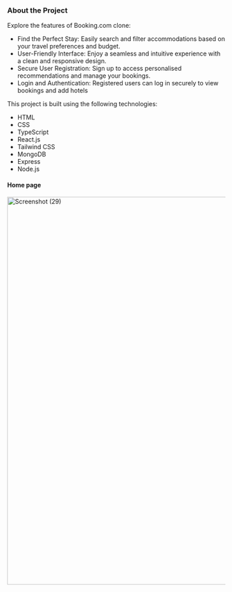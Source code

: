 <h3>About the Project</h3>
<div class="about-section">
<!--     <h2>Booking.com Clone</h2> -->
    <p>Explore the features of Booking.com clone:</p>
    <ul>
        <li>Find the Perfect Stay: Easily search and filter accommodations based on your travel preferences and budget.</li>
        <li>User-Friendly Interface: Enjoy a seamless and intuitive experience with a clean and responsive design.</li>
        <li>Secure User Registration: Sign up to access personalised recommendations and manage your bookings.</li>
        <li>Login and Authentication: Registered users can log in securely to view bookings and add hotels</li>
    </ul>

 <p>This project is built using the following technologies:</p>
    <ul>
        <li>HTML</li>
        <li>CSS</li>
        <li>TypeScript</li>
        <li>React.js</li>
        <li>Tailwind CSS</li>
        <li>MongoDB</li>
        <li>Express</li>
        <li>Node.js</li>
    </ul>
</div>

<h4>Home page</h4>
<img width="1920" height="894" alt="Screenshot (29)" src="https://github.com/user-attachments/assets/706a5df8-8319-46dd-bef2-4010a7d34afb" />

